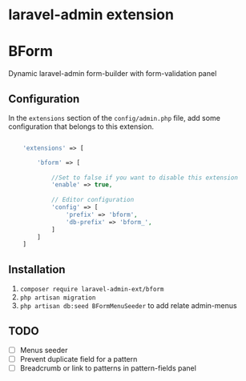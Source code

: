 laravel-admin extension
======

# BForm

Dynamic laravel-admin form-builder with form-validation panel


## Configuration

In the `extensions` section of the `config/admin.php` file, add some configuration that belongs to this extension.
```php

    'extensions' => [

        'bform' => [
        
            //Set to false if you want to disable this extension
            'enable' => true,
            
            // Editor configuration
            'config' => [
                'prefix' => 'bform',
                'db-prefix' => 'bform_',
            ]
        ]
    ]

```

## Installation

1. `composer require laravel-admin-ext/bform`
2. `php artisan migration`
3. `php artisan db:seed BFormMenuSeeder` to add relate admin-menus

## TODO

- [ ] Menus seeder
- [ ] Prevent duplicate field for a pattern
- [ ] Breadcrumb or link to patterns in pattern-fields panel
